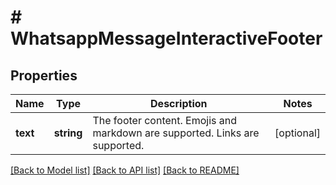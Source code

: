 # # WhatsappMessageInteractiveFooter

## Properties

Name | Type | Description | Notes
------------ | ------------- | ------------- | -------------
**text** | **string** | The footer content. Emojis and markdown are supported. Links are supported. | [optional]

[[Back to Model list]](../../README.md#models) [[Back to API list]](../../README.md#endpoints) [[Back to README]](../../README.md)
